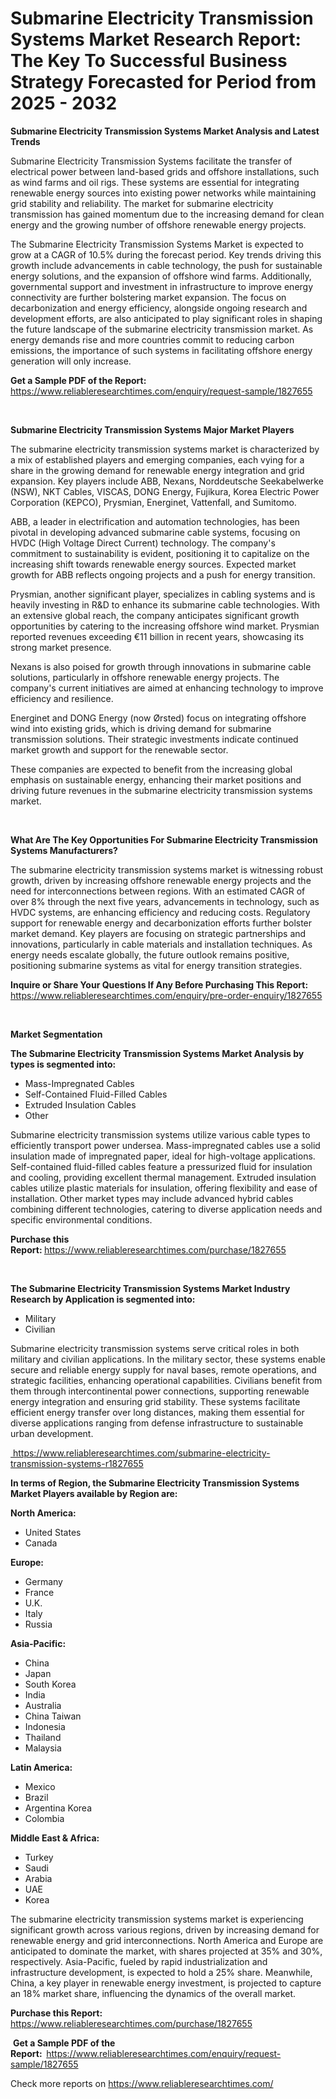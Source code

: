 <p><h1>Submarine Electricity Transmission Systems Market Research Report: The Key To Successful Business Strategy Forecasted for Period from 2025 - 2032</h1></p><p><strong>Submarine Electricity Transmission Systems Market Analysis and Latest Trends</strong></p>
<p><p>Submarine Electricity Transmission Systems facilitate the transfer of electrical power between land-based grids and offshore installations, such as wind farms and oil rigs. These systems are essential for integrating renewable energy sources into existing power networks while maintaining grid stability and reliability. The market for submarine electricity transmission has gained momentum due to the increasing demand for clean energy and the growing number of offshore renewable energy projects.</p><p>The Submarine Electricity Transmission Systems Market is expected to grow at a CAGR of 10.5% during the forecast period. Key trends driving this growth include advancements in cable technology, the push for sustainable energy solutions, and the expansion of offshore wind farms. Additionally, governmental support and investment in infrastructure to improve energy connectivity are further bolstering market expansion. The focus on decarbonization and energy efficiency, alongside ongoing research and development efforts, are also anticipated to play significant roles in shaping the future landscape of the submarine electricity transmission market. As energy demands rise and more countries commit to reducing carbon emissions, the importance of such systems in facilitating offshore energy generation will only increase.</p></p>
<p><strong>Get a Sample PDF of the Report:&nbsp;</strong> <a href="https://www.reliableresearchtimes.com/enquiry/request-sample/1827655?utm_campaign=2096&utm_medium=2&utm_source=Github&utm_content=ia&utm_term=14022025&utm_id=submarine-electricity-transmission-systems">https://www.reliableresearchtimes.com/enquiry/request-sample/1827655</a></p>
<p>&nbsp;</p>
<p><strong>Submarine Electricity Transmission Systems Major Market Players</strong></p>
<p><p>The submarine electricity transmission systems market is characterized by a mix of established players and emerging companies, each vying for a share in the growing demand for renewable energy integration and grid expansion. Key players include ABB, Nexans, Norddeutsche Seekabelwerke (NSW), NKT Cables, VISCAS, DONG Energy, Fujikura, Korea Electric Power Corporation (KEPCO), Prysmian, Energinet, Vattenfall, and Sumitomo.</p><p>ABB, a leader in electrification and automation technologies, has been pivotal in developing advanced submarine cable systems, focusing on HVDC (High Voltage Direct Current) technology. The company's commitment to sustainability is evident, positioning it to capitalize on the increasing shift towards renewable energy sources. Expected market growth for ABB reflects ongoing projects and a push for energy transition.</p><p>Prysmian, another significant player, specializes in cabling systems and is heavily investing in R&D to enhance its submarine cable technologies. With an extensive global reach, the company anticipates significant growth opportunities by catering to the increasing offshore wind market. Prysmian reported revenues exceeding €11 billion in recent years, showcasing its strong market presence.</p><p>Nexans is also poised for growth through innovations in submarine cable solutions, particularly in offshore renewable energy projects. The company's current initiatives are aimed at enhancing technology to improve efficiency and resilience.</p><p>Energinet and DONG Energy (now Ørsted) focus on integrating offshore wind into existing grids, which is driving demand for submarine transmission solutions. Their strategic investments indicate continued market growth and support for the renewable sector.</p><p>These companies are expected to benefit from the increasing global emphasis on sustainable energy, enhancing their market positions and driving future revenues in the submarine electricity transmission systems market.</p></p>
<p>&nbsp;</p>
<p><strong>What Are The Key Opportunities For Submarine Electricity Transmission Systems Manufacturers?</strong></p>
<p><p>The submarine electricity transmission systems market is witnessing robust growth, driven by increasing offshore renewable energy projects and the need for interconnections between regions. With an estimated CAGR of over 8% through the next five years, advancements in technology, such as HVDC systems, are enhancing efficiency and reducing costs. Regulatory support for renewable energy and decarbonization efforts further bolster market demand. Key players are focusing on strategic partnerships and innovations, particularly in cable materials and installation techniques. As energy needs escalate globally, the future outlook remains positive, positioning submarine systems as vital for energy transition strategies.</p></p>
<p><strong>Inquire or Share Your Questions If Any Before Purchasing This Report:</strong> <a href="https://www.reliableresearchtimes.com/enquiry/pre-order-enquiry/1827655?utm_campaign=2096&utm_medium=2&utm_source=Github&utm_content=ia&utm_term=14022025&utm_id=submarine-electricity-transmission-systems">https://www.reliableresearchtimes.com/enquiry/pre-order-enquiry/1827655</a></p>
<p>&nbsp;</p>
<p><strong>Market Segmentation</strong></p>
<p><strong>The Submarine Electricity Transmission Systems Market Analysis by types is segmented into:</strong></p>
<p><ul><li>Mass-Impregnated Cables</li><li>Self-Contained Fluid-Filled Cables</li><li>Extruded Insulation Cables</li><li>Other</li></ul></p>
<p><p>Submarine electricity transmission systems utilize various cable types to efficiently transport power undersea. Mass-impregnated cables use a solid insulation made of impregnated paper, ideal for high-voltage applications. Self-contained fluid-filled cables feature a pressurized fluid for insulation and cooling, providing excellent thermal management. Extruded insulation cables utilize plastic materials for insulation, offering flexibility and ease of installation. Other market types may include advanced hybrid cables combining different technologies, catering to diverse application needs and specific environmental conditions.</p></p>
<p><strong>Purchase this Report:&nbsp;</strong><a href="https://www.reliableresearchtimes.com/purchase/1827655?utm_campaign=2096&utm_medium=2&utm_source=Github&utm_content=ia&utm_term=14022025&utm_id=submarine-electricity-transmission-systems">https://www.reliableresearchtimes.com/purchase/1827655</a></p>
<p>&nbsp;</p>
<p><strong>The Submarine Electricity Transmission Systems Market Industry Research by Application is segmented into:</strong></p>
<p><ul><li>Military</li><li>Civilian</li></ul></p>
<p><p>Submarine electricity transmission systems serve critical roles in both military and civilian applications. In the military sector, these systems enable secure and reliable energy supply for naval bases, remote operations, and strategic facilities, enhancing operational capabilities. Civilians benefit from them through intercontinental power connections, supporting renewable energy integration and ensuring grid stability. These systems facilitate efficient energy transfer over long distances, making them essential for diverse applications ranging from defense infrastructure to sustainable urban development.</p></p>
<p><a href="https://www.reliableresearchtimes.com/submarine-electricity-transmission-systems-r1827655?utm_campaign=2096&utm_medium=2&utm_source=Github&utm_content=ia&utm_term=14022025&utm_id=submarine-electricity-transmission-systems">&nbsp;https://www.reliableresearchtimes.com/submarine-electricity-transmission-systems-r1827655</a></p>
<p><strong>In terms of Region, the Submarine Electricity Transmission Systems Market Players available by Region are:</strong></p>
<p>
    <p> <strong> North America: </strong>
        <ul>
            <li>United States</li>
            <li>Canada</li>
        </ul>
        </p> 
    <p> <strong> Europe: </strong>
        <ul>
            <li>Germany</li>
            <li>France</li>
            <li>U.K.</li>
            <li>Italy</li>
            <li>Russia</li>
        </ul>
        </p> 
    <p> <strong> Asia-Pacific: </strong>
        <ul>
            <li>China</li>
            <li>Japan</li>
            <li>South Korea</li>
            <li>India</li>
            <li>Australia</li>
            <li>China Taiwan</li>
            <li>Indonesia</li>
            <li>Thailand</li>
            <li>Malaysia</li>
        </ul>
        </p> 
    <p> <strong> Latin America: </strong>
        <ul>
            <li>Mexico</li>
            <li>Brazil</li>
            <li>Argentina Korea</li>
            <li>Colombia</li>
        </ul>
        </p> 
    <p> <strong> Middle East & Africa: </strong>
        <ul>
            <li>Turkey</li>
            <li>Saudi</li>
            <li>Arabia</li>
            <li>UAE</li>
            <li>Korea</li>
        </ul>
    </p>
    </p>
<p><p>The submarine electricity transmission systems market is experiencing significant growth across various regions, driven by increasing demand for renewable energy and grid interconnections. North America and Europe are anticipated to dominate the market, with shares projected at 35% and 30%, respectively. Asia-Pacific, fueled by rapid industrialization and infrastructure development, is expected to hold a 25% share. Meanwhile, China, a key player in renewable energy investment, is projected to capture an 18% market share, influencing the dynamics of the overall market.</p></p>
<p><strong>Purchase this Report: </strong><a href="https://www.reliableresearchtimes.com/purchase/1827655?utm_campaign=2096&utm_medium=2&utm_source=Github&utm_content=ia&utm_term=14022025&utm_id=submarine-electricity-transmission-systems">https://www.reliableresearchtimes.com/purchase/1827655</a></p>
<p>&nbsp;<strong>Get a Sample PDF of the Report:&nbsp;&nbsp;</strong><a href="https://www.reliableresearchtimes.com/enquiry/request-sample/1827655?utm_campaign=2096&utm_medium=2&utm_source=Github&utm_content=ia&utm_term=14022025&utm_id=submarine-electricity-transmission-systems">https://www.reliableresearchtimes.com/enquiry/request-sample/1827655</a></p>
<p><strong></strong></p>
<p>Check more reports on <a href="https://www.reliableresearchtimes.com/?utm_campaign=2096&utm_medium=2&utm_source=Github&utm_content=ia&utm_term=14022025&utm_id=submarine-electricity-transmission-systems">https://www.reliableresearchtimes.com/</a></p>